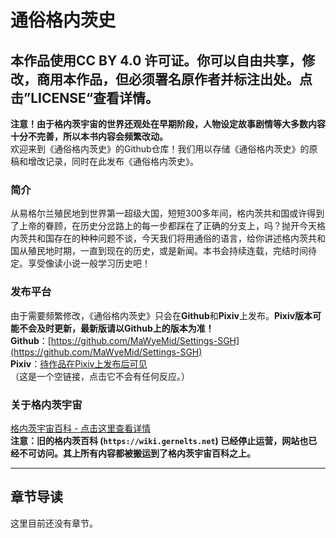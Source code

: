 # 通俗格内茨史
本作品使用CC BY 4.0 许可证。你可以自由共享，修改，商用本作品，但必须署名原作者并标注出处。点击”LICENSE“查看详情。
---
**注意！由于格内茨宇宙的世界还观处在早期阶段，人物设定故事剧情等大多数内容十分不完善，所以本书内容会频繁改动。**  
欢迎来到《通俗格内茨史》的Github仓库！我们用以存储《通俗格内茨史》的原稿和增改记录，同时在此发布《通俗格内茨史》。
### 简介
从易格尔兰殖民地到世界第一超级大国，短短300多年间，格内茨共和国或许得到了上帝的眷顾，在历史分岔路上的每一步都踩在了正确的分支上，吗？抛开今天格内茨共和国存在的种种问题不谈，今天我们将用通俗的语言，给你讲述格内茨共和国从殖民地时期，一直到现在的历史，或是新闻。本书会持续连载，完结时间待定。享受像读小说一般学习历史吧！
### 发布平台
由于需要频繁修改，《通俗格内茨史》只会在**Github**和**Pixiv**上发布。**Pixiv版本可能不会及时更新，最新版请以Github上的版本为准！**  
**Github**：[https://github.com/MaWyeMid/Settings-SGH](https://github.com/MaWyeMid/Settings-SGH)  
**Pixiv**：[待作品在Pixiv上发布后可见]()（这是一个空链接，点击它不会有任何反应。）  
### 关于格内茨宇宙
[格内茨宇宙百科 - 点击这里查看详情](https://github.com/MaWyeMid/Gernelts)  
**注意：旧的格内茨百科 \(`https://wiki.gernelts.net`\) 已经停止运营，网站也已经不可访问。其上所有内容都被搬运到了格内茨宇宙百科之上。**

---
章节导读
---
这里目前还没有章节。